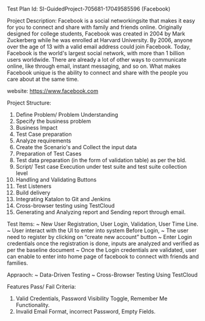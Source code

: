 Test Plan Id: SI-GuidedProject-705681-17049585596 (Facebook)

Project Description:
Facebook is a social networkingsite that makes it easy for you to connect and share with family and friends online. Originally designed for college students, Facebook was created in 2004 by Mark Zuckerberg while he was enrolled at Harvard University. By 2006, anyone over the age of 13 with a valid email address could join Facebook. Today, Facebook is the world's largest social network, with more than 1 billion users worldwide.  There are already a lot of other ways to communicate online, like through email, instant messaging, and so on. What makes Facebook unique is the ability to connect and share with the people you care about at the same time.

website: https://www.facebook.com

Project Structure:

 1) Define Problem/ Problem Understanding
 2) Specify the business problem
 3) Business Impact
 4) Test Case preparation
 5) Analyze requirements
 6) Create the Scenario's and Collect the input data
 7) Preparation of Test Cases
 8) Test data preparation (in the form of validation table) as per the bld.
 9) Script/ Test case Execution under test suite and test suite collection level
 10) Handling and Validating Buttons
 11) Test Listeners
 12) Build delivery
 13) Integrating Katalon to Git and Jenkins
 14) Cross-browser testing using TestCloud
 15) Generating and Analyzing report and Sending report through email.

Test Items: 
~ New User Registration,
    User Login,
        Validation,
            User Time Line.
~ User interact with the UI to enter into system Before Login,
~ The user need to register by clicking on “create new account” button 
~ Enter Login credentials once the registration is done, inputs are analyzed and      verified as per the baseline document
~ Once the Login credentials are validated, user can enable to enter into home         page of facebook to connect with friends and families.

Appraoch:
~ Data-Driven Testing
~ Cross-Browser Testing Using TestCloud

Features Pass/ Fail Criteria:
1) Valid Credentials, Password Visibility Toggle, Remember Me Functionality.
2) Invalid Email Format, incorrect Password, Empty Fields.
